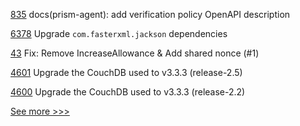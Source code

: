 
[835](https://github.com/hyperledger-labs/open-enterprise-agent/pull/835) docs(prism-agent): add verification policy OpenAPI description

[6378](https://github.com/hyperledger/besu/pull/6378) Upgrade `com.fasterxml.jackson` dependencies

[43](https://github.com/hyperledger-labs/perun-eth-backend/pull/43) Fix: Remove IncreaseAllowance & Add shared nonce (#1)

[4601](https://github.com/hyperledger/fabric/pull/4601) Upgrade the CouchDB used to v3.3.3 (release-2.5)

[4600](https://github.com/hyperledger/fabric/pull/4600) Upgrade the CouchDB used to v3.3.3 (release-2.2)


[See more >>>](https://start-here.hyperledger.org/pull-requests)
